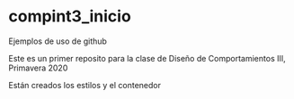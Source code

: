 # compint3_inicio
Ejemplos de uso de github

Este es un primer reposito para la clase de Diseño de Comportamientos III, Primavera 2020

Están creados los estilos y el contenedor
